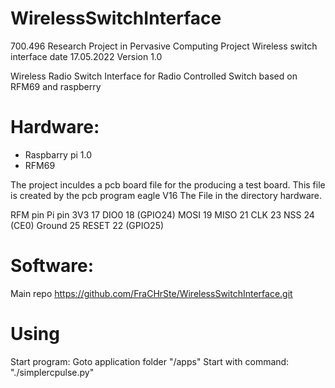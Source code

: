 # WirelessSwitchInterface

700.496	Research Project in Pervasive Computing
Project	Wireless switch interface
date		17.05.2022
Version	1.0

Wireless Radio Switch Interface for Radio Controlled Switch based on RFM69 and raspberry 

# Hardware: 
- Raspbarry pi 1.0
- RFM69 

The project inculdes a pcb board file for the producing a test board. This file is created by the pcb program eagle V16
The File in the directory hardware. 

RFM pin	Pi pin
3V3	    17
DIO0	  18 (GPIO24)
MOSI	  19
MISO	  21
CLK	    23
NSS	    24 (CE0)
Ground	25
RESET	  22 (GPIO25)



# Software: 

Main repo
https://github.com/FraCHrSte/WirelessSwitchInterface.git



# Using

Start program: 
Goto  application folder "/apps"
Start with command: "./simplercpulse.py"
